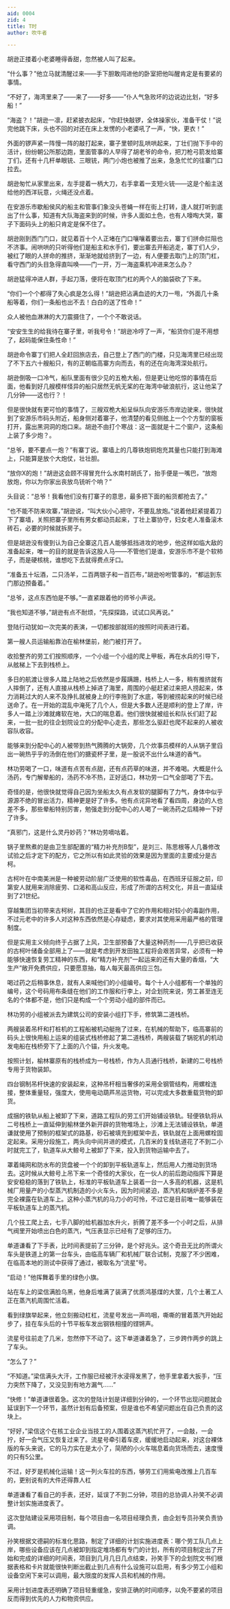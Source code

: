```yaml
---
aid: 0004
zid: 4
title: T时
author: 吹牛者

---
```




  胡逊正搂着小老婆睡得香甜，忽然被人叫了起来。

  “什么事？”他立马就清醒过来——手下胆敢闯进他的卧室把他叫醒肯定是有要紧的事情。

  “不好了，海湾里来了——来了——好多——”仆人气急败坏的边说边比划，“好多船！”

  “海盗？！”胡逊一凛，赶紧披衣起床，“你赶快敲锣，全体操家伙，准备干仗！”说完他跳下床，头也不回的对还在床上发愣的小老婆吼了一声，“快，更衣！”

  外面的锣声紧一阵慢一阵的敲打起来，寨子里顿时乱哄哄起来，丁壮们抛下手中的活计，纷纷朝公所那边跑，里面管事的人早得了胡老爷的命令，把刀枪弓箭发给寨丁们，还有十几杆单眼铳、三眼铳，两门小炮也被推了出来，急急忙忙的往寨门口拉去。

  胡逊匆忙从家里出来，左手提着一柄大刀，右手拿着一支短火铳——这是个船主送给他的西洋玩意，火绳还没点着。

  在安游乐市歇船侯风的船主和管事们象没头苍蝇一样在街上打转，逢人就打听到底出了什么事，知道有大队海盗来到的时候，许多人面如土色，也有人嚎啕大哭，寨子下面码头上的船只肯定是保不住了。

  胡逊刚到西门门口，就见着百十个人正堵在门口嚷嚷着要出去，寨丁们拼命拦阻也不济事。闹哄哄的只听得他们是船主和水手们，要出寨去开船逃走，寨丁们人少，被红了眼的人拼命的推挤，渐渐地就给挤到了一边，有人便要去取门上的顶门杠，看守西门的头目急得直叫唤——门一开，万一海盗乘机冲进来怎么办？

  胡逊猛得冲进人群，手起刀落，便将在取顶门杠的两个人的脑袋砍了下来。

  “你们一个个都得了失心疯是怎么得！”胡逊把沾满血迹的大刀一甩，“外面几十条船等着，你们一条船也出不去！白白的送了性命！”

  众人被他血淋淋的大刀震摄住了，一个个不敢说话。

  “安安生生的给我待在寨子里，听我号令！”胡逊冷哼了一声，“船货你们是不用想了，起码能保住条性命！”

  胡逊命令寨丁们把人全赶回旅店去，自己登上了西门的门楼，只见海湾里已经出现了不下五六十艘船只，有的正朝临高寨方向而去，有的还在向海湾深处航行。

  胡逊倒吸一口冷气，船队里面有很少见的五桅大船，但是更让他吃惊的事情在后面，他看到好几艘模样怪异的船只居然无帆无桨的在海湾中破浪航行，这让他呆了几分钟——这也行？！

  但是很快就有更可怕的事情了，三艘双桅大船呈纵队向安游乐市岸边驶来，很快就到了安游乐市码头附近，船身侧对着寨子，他清楚的看见侧舷上一个个方型的窗板打开，露出黑洞洞的炮口来。胡逊不由打个寒战：这一面就是十二个窗户，这条船上装了多少炮？。

  “总爷，要不要点一炮？”有寨丁说。寨墙上的几尊铁炮铜炮充其量也只能打到海滩上，只能算是放个大炮仗，壮壮胆。

  “放你X的炮！”胡逊这会顾不得冒充什么水南村胡氏了，抬手便是一嘴巴，“放炮放炮，你以为你家出丧放鸟铳听个响？”

  头目说：“总爷！我看他们没有打寨子的意思，最多把下面的船货都抢去了。”

  “也不能不防来攻寨，”胡逊说，“叫大伙小心把守，不要乱放炮。”说着他赶紧提着刀下了寨墙，关照把寨子里所有男女都动员起来，丁壮上寨协守，妇女老人准备滚木砖石，必要的时候就拆房子。

  但是胡逊没有傻到认为自己全寨这几百人能够抵挡进攻的地步，他这样如临大敌的准备起来，唯一的目的就是告诉这股人马——不管他们是谁，安游乐市不是个软柿子，而是硬核桃，谁想吃下去就得费点牙口。

  “准备五十坛酒，二只汤羊，二百两银子和一百匹布，”胡逊吩咐管事的，“都运到东门那边预备着。”

  “总爷，这点东西怕是不够。”一直紧跟着他的师爷小声说。

  “我也知道不够，”胡逊有点不耐烦，“先探探路，试试口风再说。”

  登陆行动犹如一次完美的表演，一切都按部就班的按照时间表进行着。

  第一艘人员运输船靠泊在榆林堡前，舱门被打开了。

  收拾整齐的劳工们按照顺序，一个小组一个小组的爬上甲板，再在水兵的引导下，从舷梯上下去到栈桥上。

  多日的航渡让很多人踏上陆地之后依然是步履蹒跚，栈桥上人一多，稍有推挤就有人摔倒了，还有人直接从栈桥上掉进了海里，周围的小艇赶紧过来把人捞起来，体力消耗过大的人来不及挣扎就被身上的行李拖到了水底，等到被捞起来的时候已经送命了。在一开始的混乱中淹死了几个人，但是大多数人还是顺利的登上了岸，许多人一踏上沙滩就瘫软在地，大口的喘息着。他们很快就被组长和队长们赶了起来，一批一批的往企划院设立的分配中心走去，那些怎么驱赶也爬不起来的人被收容队收容。

  能够来到分配中心的人被带到热气腾腾的大锅旁，几个炊事员模样的人从锅子里舀出一碗热乎乎的汤倒在他们的搪瓷杯子里，是一股说不出什么味道的香气。

  林功劳喝了一口，味道有点苦有点甜，还有点药草的味道，并不难喝。大概是什么汤药，专门解晕船的，汤药不冷不热，正好适口，林功劳一口气全部喝了下去。

  奇怪的是，他很快就觉得自己因为坐船太久有点发软的腿脚有了力气，身体中似乎源源不绝的冒出活力，精神更是好了许多。他有点诧异地看了看四周，身边的人也差不多，那些晕船特别厉害，勉强走到分配中心的人喝了一碗汤药之后精神一下好了许多。

  “真邪门，这是什么灵丹妙药？”林功劳嘀咕着。

  锅子里熬煮的是由卫生部配置的“精力补充剂B型”，是刘三、陈思根等人几番修改试验之后才定下的配方，它之所以有如此灵验的效果是因为里面的主要成分是古柯。

  古柯叶在中南美洲是一种被劳动阶层广泛使用的软性毒品，在西班牙征服之前，印第安人就用来消除疲劳、口渴和高山反应，形成了所谓的古柯文化，并且一直延续到了21世纪。

  穿越集团当初带来古柯树，其目的也正是看中了它的作用和相对较小的毒副作用，不过元老中的许多人对这种东西依然是心存疑虑，要求对其使用采用最严格的管理制度。

  但是实用主义倾向终于占据了上风，卫生部预备了大量这种药剂——几乎把已收获的古柯叶储备全部用上了——就是考虑到开发田独工程将会艰苦异常，必须有一种能够快速恢复劳工精神的东西，和“精力补充剂”一起运来的还有大量的香烟，“大生产”敞开免费供应，只要愿意抽，每人每天最高供应三包。

  喝过药之后稍事休息，就有人来喊他们的小组编号。每个十人小组都有一个单独的编号，这个号码用布条缝在他们的工作服和行李上，对企划院来说，劳工甚至连无名的个体都不是，他们只是构成一个个劳动小组的部件而已。

  林功劳的小组被派去为建筑公司的安装小组打下手，修筑第二道栈桥。

  两艘装着吊杆和打桩机的工程船被机动艇拖了过来，在机械的帮助下，临高寨前的码头上很快用船上运来的组装式栈桥修起了第二道栈桥，两艘装载了锅驼机的机动发电船在栈桥旁下了上面的八个锚，升火发电。

  按照计划，榆林寨原有的栈桥成为一号栈桥，作为人员通行栈桥，新建的二号栈桥专用于货物装卸。

  四台钢制吊杆快速的安装起来，这种吊杆相当奢侈的采用全钢管结构，用螺栓连接，整体重量轻，强度大，使用电动葫芦吊运货物，可以完成大多数重载货物的卸货。

  成捆的铁轨从船上被卸了下来，道路工程队的劳工们开始铺设铁轨。轻便铁轨将从二号栈桥上一直延伸到榆林堡外新开辟的货物堆场上，沙滩上无法铺设铁轨，单道谦就使用了预制的框架式的路基，砂石被填充到框架中去，铁轨就在上面用螺栓固定起来。采用分段施工，两头向中间并进的模式，几百米的复线轨道花了不到二小时就完工了，轨道车从大鲸号上被卸了下来，投入到货物运输中去了。

  罩着绳网和防水布的货盘被一个个的卸到平板轨道车上，然后用人力推动到货场去。这时候从大鲸号上吊下来一个奇怪的大家伙，在一伙人的前后跑动指挥下算是安安稳稳的落到了铁轨上，标准的平板轨道车上装着一台一人多高的机器，这是机械厂用量产的小型蒸汽机制造的小火车头，因为时间紧迫，蒸汽机和锅炉差不多是完全裸露在轨道车上。这种小蒸汽机的马力小的可怜，不过它是目前唯一能够装在平板轨道车上的蒸汽机。

  几个技工爬上去，七手八脚的给机器加水升火，折腾了差不多一个小时之后，从排气阀里开始喷出白色的蒸汽，气压表显示已经有了足够的压力。

  单道谦看了下手表，比时间表提前了三分钟，是个好兆头。这个奇丑无比的所谓火车头是铁道上的第一台车头，由临高车辆厂和机械厂联合试制，克服了不少困难，在临高本地的测试中获得了通过，被取名为“流星”号。

  “启动！”他挥舞着手里的绿色小旗。

  站在车上的梁信满脸乌黑，他身后堆满了装满了优质鸿基煤的大筐，几个土著工人正在蒸汽机周围忙活着。

  看到绿旗举起来，他立刻搬动杠杠，流星号发出一声呜咽，嘶嘶的冒着蒸汽开始起步了，挂在车头后的十节平板车发出钢铁相撞的铿锵声。

  流星号往前走了几米，忽然停下不动了。这下单道谦着急了，三步跨作两步的跳上了车头。

  “怎么了？”

  “不知道。”梁信满头大汗，工作服已经被汗水浸得发黑了，他手里拿着大扳手，“压力突然下降了，又没见到有地方漏气……”

  “快修！”单道谦很着急。这次的登陆计划是详细到分钟的，一个环节出现问题就会延误到下一个环节，虽然计划有后备预案，但是谁也不希望问题出在自己负责的这块上。

  “好好，”梁信这个在核工业企业当技工的人围着这蒸汽机忙开了，一会敲，一会拧，好一会气压又恢复过来了。流星号牵引着车皮，缓缓地启动起来，对这台裸体版的车头来说，它的马力实在是太小了，简陋的小火车喘息着向货场而去，速度慢的只有5公里。

  不过，好歹是机械化运输！这一列火车拉的东西，够劳工们用紫电改推上几百车的，更别说有的大件还得靠人杠

  单道谦看了看自己的手表，还好，延误了不到二分钟，项目的总协调人孙笑不必调整计划实施进度表了。

  这次登陆建设采用项目制，每个项目由一名项目经理负责，由企划专员孙笑负责协调。

  孙笑根据文德嗣的标准化思路，制定了详细的计划实施进度表：哪个劳工队几点上岸，哪些设备应该在几点被卸到指定堆场都有专门的计划，所有的项目制定出了开始和完成的详细的时间表，项目到几月几日几点结束，孙笑手下的企划院文书们根据表格和卡片就能很快判断出截止到几点有什么设施可以启用，有多少劳工小组和设备空闲下来可以调用，最大限度的发挥人员和机械的作用。

  采用计划进度表还明确了项目轻重缓急，安排正确的时间顺序，以免不要紧的项目反而得到优先的人力和物资供应。




